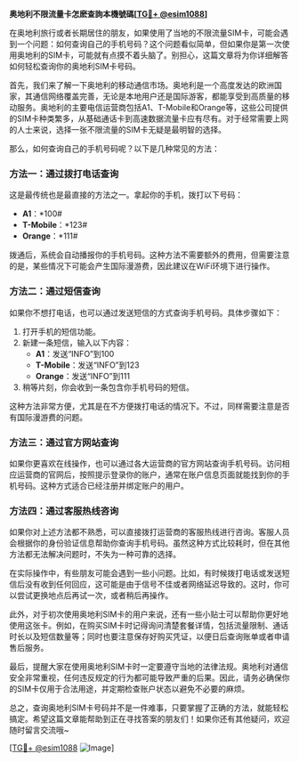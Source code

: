 **奥地利不限流量卡怎麽查詢本機號碼[[TG💪+ @esim1088](https://t.me/s/esim1088)]**

在奥地利旅行或者长期居住的朋友，如果使用了当地的不限流量SIM卡，可能会遇到一个问题：如何查询自己的手机号码？这个问题看似简单，但如果你是第一次使用奥地利的SIM卡，可能就有点摸不着头脑了。别担心，这篇文章将为你详细解答如何轻松查询你的奥地利SIM卡号码。

首先，我们来了解一下奥地利的移动通信市场。奥地利是一个高度发达的欧洲国家，其通信网络覆盖完善，无论是本地用户还是国际游客，都能享受到高质量的移动服务。奥地利的主要电信运营商包括A1、T-Mobile和Orange等，这些公司提供的SIM卡种类繁多，从基础通话卡到高速数据流量卡应有尽有。对于经常需要上网的人士来说，选择一张不限流量的SIM卡无疑是最明智的选择。

那么，如何查询自己的手机号码呢？以下是几种常见的方法：

### 方法一：通过拨打电话查询

这是最传统也是最直接的方法之一。拿起你的手机，拨打以下号码：

- **A1**：*100#
- **T-Mobile**：*123#
- **Orange**：*111#

拨通后，系统会自动播报你的手机号码。这种方法不需要额外的费用，但需要注意的是，某些情况下可能会产生国际漫游费，因此建议在WiFi环境下进行操作。

### 方法二：通过短信查询

如果你不想打电话，也可以通过发送短信的方式查询手机号码。具体步骤如下：

1. 打开手机的短信功能。
2. 新建一条短信，输入以下内容：
   - **A1**：发送“INFO”到100
   - **T-Mobile**：发送“INFO”到123
   - **Orange**：发送“INFO”到111
3. 稍等片刻，你会收到一条包含你手机号码的短信。

这种方法非常方便，尤其是在不方便拨打电话的情况下。不过，同样需要注意是否有国际漫游费的问题。

### 方法三：通过官方网站查询

如果你更喜欢在线操作，也可以通过各大运营商的官方网站查询手机号码。访问相应运营商的官网后，按照提示登录你的账户，通常在账户信息页面就能找到你的手机号码。这种方式适合已经注册并绑定账户的用户。

### 方法四：通过客服热线咨询

如果你对上述方法都不熟悉，可以直接拨打运营商的客服热线进行咨询。客服人员会根据你的身份验证信息帮助你查询手机号码。虽然这种方式比较耗时，但在其他方法都无法解决问题时，不失为一种可靠的选择。

在实际操作中，有些朋友可能会遇到一些小问题。比如，有时候拨打电话或发送短信后没有收到任何回应，这可能是由于信号不佳或者网络延迟导致的。这时，你可以尝试更换地点后再试一次，或者稍后再操作。

此外，对于初次使用奥地利SIM卡的用户来说，还有一些小贴士可以帮助你更好地使用这张卡。例如，在购买SIM卡时记得询问清楚套餐详情，包括流量限制、通话时长以及短信数量等；同时也要注意保存好购买凭证，以便日后查询账单或者申请售后服务。

最后，提醒大家在使用奥地利SIM卡时一定要遵守当地的法律法规。奥地利对通信安全非常重视，任何违反规定的行为都可能导致严重的后果。因此，请务必确保你的SIM卡仅用于合法用途，并定期检查账户状态以避免不必要的麻烦。

总之，查询奥地利SIM卡号码并不是一件难事，只要掌握了正确的方法，就能轻松搞定。希望这篇文章能帮助到正在寻找答案的朋友们！如果你还有其他疑问，欢迎随时留言交流哦~ 

[[TG💪+ @esim1088](https://t.me/s/esim1088) ![Image](https://i.postimg.cc/4NQfJmqS/Snipaste-2025-05-13-00-14-12.png)]